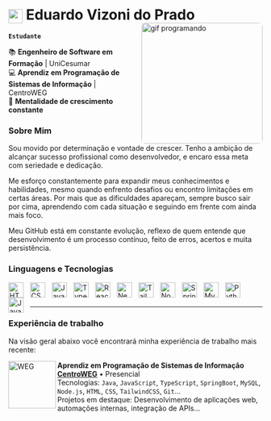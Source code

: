 # <img src="https://cdn.jsdelivr.net/gh/devicons/devicon/icons/github/github-original.svg" width="28" style="vertical-align: middle;"> Eduardo Vizoni do Prado
**`Estudante`**
<img src="https://i.gifer.com/3BBS.gif" alt="gif programando" width="240px" align="right" style="margin-left: 20px; margin-top: -20px; border-radius: 8px;">

📚 **Engenheiro de Software em Formação** | UniCesumar  
💻 **Aprendiz em Programação de Sistemas de Informação** | CentroWEG  
🧠 **Mentalidade de crescimento constante**

### Sobre Mim  

Sou movido por determinação e vontade de crescer. Tenho a ambição de alcançar sucesso profissional como desenvolvedor, e encaro essa meta com seriedade e dedicação.  

Me esforço constantemente para expandir meus conhecimentos e habilidades, mesmo quando enfrento desafios ou encontro limitações em certas áreas. Por mais que as dificuldades apareçam, sempre busco sair por cima, aprendendo com cada situação e seguindo em frente com ainda mais foco.  

Meu GitHub está em constante evolução, reflexo de quem entende que desenvolvimento é um processo contínuo, feito de erros, acertos e muita persistência.

### Linguagens e Tecnologias

<img 
    align="left" 
    alt="HTML"
    title="HTML" 
    width="30px" 
    style="padding-right: 10px;" 
    src="https://cdn.jsdelivr.net/gh/devicons/devicon@latest/icons/html5/html5-original.svg" 
/>
<img 
    align="left" 
    alt="CSS" 
    title="CSS"
    width="30px" 
    style="padding-right: 10px;" 
    src="https://cdn.jsdelivr.net/gh/devicons/devicon@latest/icons/css3/css3-original.svg" 
/>
<img 
    align="left" 
    alt="JavaScript" 
    title="JavaScript"
    width="30px" 
    style="padding-right: 10px;" 
    src="https://cdn.jsdelivr.net/gh/devicons/devicon@latest/icons/javascript/javascript-original.svg" 
/>
<img 
    align="left" 
    alt="TypeScript"
    title="TypeScript" 
    width="30px" 
    style="padding-right: 10px;" 
    src="https://cdn.jsdelivr.net/gh/devicons/devicon@latest/icons/typescript/typescript-original.svg" 
/>
<img 
    align="left" 
    alt="React"
    title="React" 
    width="30px" 
    style="padding-right: 10px;" 
    src="https://cdn.jsdelivr.net/gh/devicons/devicon@latest/icons/react/react-original.svg" 
/>
<img 
    align="left" 
    alt="Next.js" 
    title="Next.js"
    width="30px" 
    style="padding-right: 10px;" 
    src="https://cdn.jsdelivr.net/gh/devicons/devicon@latest/icons/nextjs/nextjs-original.svg" 
/>
<img 
    align="left" 
    alt="Tailwind" 
    title="Tailwind"
    width="30px" 
    style="padding-right: 10px;" 
    src="https://cdn.jsdelivr.net/gh/devicons/devicon@latest/icons/tailwindcss/tailwindcss-original.svg" 
/>
<img 
    align="left" 
    alt="Node.js"
    title="Node.js" 
    width="30px" 
    style="padding-right: 10px;" 
    src="https://cdn.jsdelivr.net/gh/devicons/devicon@latest/icons/nodejs/nodejs-original.svg"
/>
<img 
    align="left" 
    alt="Spring"
    title="Spring" 
    width="30px" 
    style="padding-right: 10px;" 
    src="https://cdn.jsdelivr.net/gh/devicons/devicon@latest/icons/spring/spring-original.svg" 
/>
<img
    align="left" 
    alt="MySQL"
    title="MySQL" 
    width="30px" 
    style="padding-right: 10px;" 
    src="https://cdn.jsdelivr.net/gh/devicons/devicon@latest/icons/mysql/mysql-original.svg"
/>
<img 
    align="left" 
    alt="Python" 
    title="Python"
    width="30px" 
    style="padding-right: 10px;" 
    src="https://cdn.jsdelivr.net/gh/devicons/devicon@latest/icons/python/python-original.svg" 
/>
<img
    align="left" 
    alt="Java"
    title="Java" 
    width="30px" 
    style="padding-right: 10px;" 
    src="https://cdn.jsdelivr.net/gh/devicons/devicon@latest/icons/java/java-original.svg"
/>


<br/>
<br/>

---

### Experiência de trabalho

Na visão geral abaixo você encontrará minha experiência de trabalho mais recente:

[<img align="left" height="94px" width="94px" alt="WEG" src="https://encrypted-tbn0.gstatic.com/images?q=tbn:ANd9GcR8uLyyMDNTJpZbb9SoNchW8k9CYGBW9bzx_g&s"/>](https://www.weg.net/institutional/BR/pt/)

**Aprendiz em Programação de Sistemas de Informação**  
[**CentroWEG**](https://www.weg.net/institutional/BR/pt/) • Presencial  
Tecnologias: `Java`, `JavaScript`, `TypeScript`, `SpringBoot`, `MySQL`, `Node.js`, `HTML`, `CSS`, `TailwindCSS`, `Git`...    
Projetos em destaque: Desenvolvimento de aplicações web, automações internas, integração de APIs...  
<br/>
